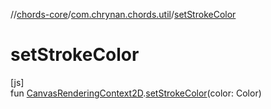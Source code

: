 //[chords-core](../../index.md)/[com.chrynan.chords.util](index.md)/[setStrokeColor](set-stroke-color.md)

# setStrokeColor

[js]\
fun [CanvasRenderingContext2D](https://kotlinlang.org/api/latest/jvm/stdlib/org.w3c.dom/-canvas-rendering-context2-d/index.html).[setStrokeColor](set-stroke-color.md)(color: Color)
